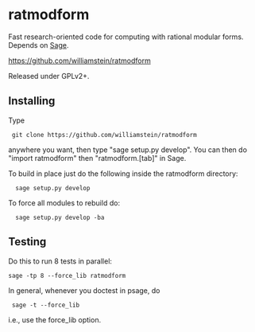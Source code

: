 ratmodform
==========

Fast research-oriented code for computing with rational modular
forms. Depends on [Sage](http://sagemath.org).

   https://github.com/williamstein/ratmodform

Released under GPLv2+.

Installing
----------

  Type

     git clone https://github.com/williamstein/ratmodform

  anywhere you want, then type "sage setup.py develop".  You can then
  do "import ratmodform" then "ratmodform.[tab]" in Sage.

  To build in place just do the following inside the ratmodform directory:

      sage setup.py develop

  To force all modules to rebuild do:

      sage setup.py develop -ba

Testing
-------

  Do this to run 8 tests in parallel:

    sage -tp 8 --force_lib ratmodform

  In general, whenever you doctest in psage, do

     sage -t --force_lib

  i.e., use the force_lib option.

